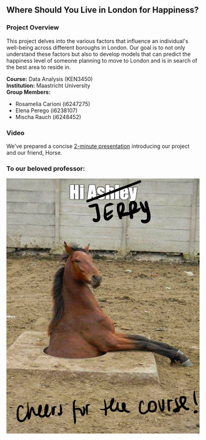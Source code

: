 ## Where Should You Live in London for Happiness? 

### Project Overview

This project delves into the various factors that influence an individual's well-being across different boroughs in London. Our goal is to not only understand these factors but also to develop models that can predict the happiness level of someone planning to move to London and is in search of the best area to reside in.

**Course:** Data Analysis (KEN3450)  
**Institution:** Maastricht University  
**Group Members:** 
- Rosamelia Carioni (i6247275)
- Elena Perego (i6238107)
- Mischa Rauch (i6248452)

### Video

We've prepared a concise [2-minute presentation](https://youtu.be/zf9lG-SQtNs) introducing our project and our friend, Horse.

### To our beloved professor: 

![Project Image](img.png)
